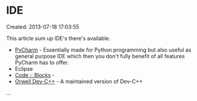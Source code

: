 # IDE

Created: 2013-07-18 17:03:55

This article sum up IDE's there's available.

 * [PyCharm](https://www.jetbrains.com/pycharm/) - Essentially made for Python programming but also useful as general purpose IDE which then you don't fully benefit of all features PyCharm has to offer.
 * Eclipse
 * [Code :: Blocks](http://www.codeblocks.org) -
 * [Orwell Dev-C++](http://sourceforge.net/projects/orwelldevcpp/) - A maintained version of Dev-C++

...

